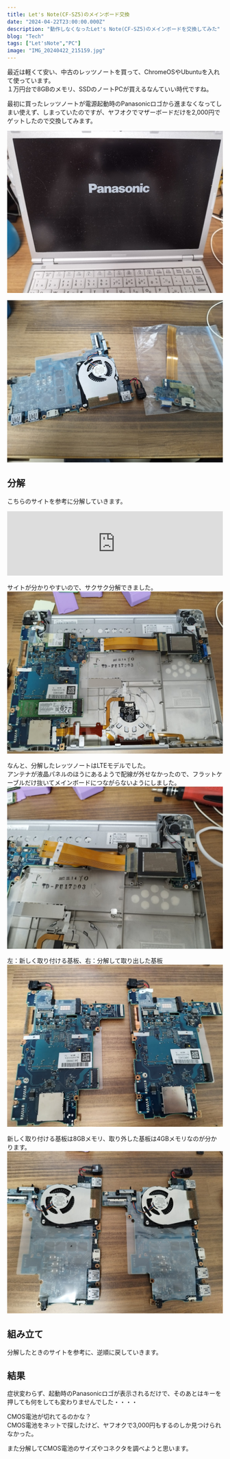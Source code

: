```yaml
---
title: Let's Note(CF-SZ5)のメインボード交換
date: "2024-04-22T23:00:00.000Z"
description: "動作しなくなったLet's Note(CF-SZ5)のメインボードを交換してみた"
blog: "Tech"
tags: ["Let'sNote","PC"]
image: "IMG_20240422_215159.jpg"
---
```


最近は軽くて安い、中古のレッツノートを買って、ChromeOSやUbuntuを入れて使っています。  
１万円台で8GBのメモリ、SSDのノートPCが買えるなんていい時代ですね。  

最初に買ったレッツノートが電源起動時のPanasonicロゴから進まなくなってしまい使えず、しまっていたのですが、ヤフオクでマザーボードだけを2,000円でゲットしたので交換してみます。

![](IMG_20240422_212504.jpg)

![](IMG_20240422_212603.jpg)

## 分解

こちらのサイトを参考に分解していきます。

<iframe title="分解工房・Panasonic Let'snote CF-SZ5,CF-SZ6(SSD初期搭載モデル)/メインボード交換修理方法" src="https://hatenablog-parts.com/embed?url=https://bunkaikoubou.jp/letsnote/cf-sz5/sz5s_1mb.html" style="width:100%;height:150px; max-width:600px; margin-left:auto; margin-right:auto;" frameborder="0" scrolling="no" loading="lazy"></iframe>

サイトが分かりやすいので、サクサク分解できました。  
![](IMG_20240422_215159.jpg)

なんと、分解したレッツノートはLTEモデルでした。  
アンテナが液晶パネルのほうにあるようで配線が外せなかったので、フラットケーブルだけ抜いてメインボードにつながらないようにしました。  
![](IMG_20240422_220422.jpg)

左：新しく取り付ける基板、右：分解して取り出した基板  
![](IMG_20240422_221151.jpg)

新しく取り付ける基板は8GBメモリ、取り外した基板は4GBメモリなのが分かります。  
![](IMG_20240422_221210.jpg)


## 組み立て

分解したときのサイトを参考に、逆順に戻していきます。


## 結果

症状変わらず、起動時のPanasonicロゴが表示されるだけで、そのあとはキーを押しても何をしても変わりませんでした・・・・

CMOS電池が切れてるのかな？  
CMOS電池をネットで探したけど、ヤフオクで3,000円もするのしか見つけられなかった。

また分解してCMOS電池のサイズやコネクタを調べようと思います。



